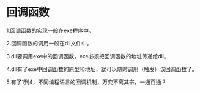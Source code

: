 # 回调函数

1.回调函数的实现一般在exe程序中。

2.回调函数的调用一般在dll文件中。

3.dll要调用exe中的回调函数，exe必须把回调函数的地址传递给dll。

4.dll有了exe中回调函数的原型和地址，就可以随时调用（触发）该回调函数了。

5.有了1到4，不同编程语言的回调机制，万变不离其宗，一通百通？



